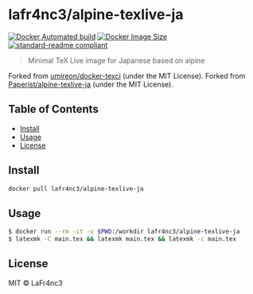 # lafr4nc3/alpine-texlive-ja

[![Docker Automated build](https://img.shields.io/docker/automated/paperist/alpine-texlive-ja.svg)](https://hub.docker.com/r/lafr4nc3/alpine-texlive-ja/)
[![Docker Image Size](https://images.microbadger.com/badges/image/paperist/alpine-texlive-ja.svg)](https://microbadger.com/images/lafr4nc3/alpine-texlive-ja "Get your own image badge on microbadger.com")
[![standard-readme compliant](https://img.shields.io/badge/standard--readme-OK-green.svg)](https://github.com/RichardLitt/standard-readme)

> Minimal TeX Live image for Japanese based on alpine

Forked from [umireon/docker-texci] \(under the MIT License\).
Forked from [Paperist/alpine-texlive-ja] \(under the MIT License\).

[umireon/docker-texci]: https://github.com/umireon/docker-texci
[Paperist/alpine-texlive-ja]: https://github.com/Paperist/docker-alpine-texlive-ja
## Table of Contents

- [Install](#install)
- [Usage](#usage)
- [License](#license)

## Install

```bash
docker pull lafr4nc3/alpine-texlive-ja
```

## Usage

```bash
$ docker run --rm -it -v $PWD:/workdir lafr4nc3/alpine-texlive-ja
$ latexmk -C main.tex && latexmk main.tex && latexmk -c main.tex
```

## License

MIT © LaFr4nc3



